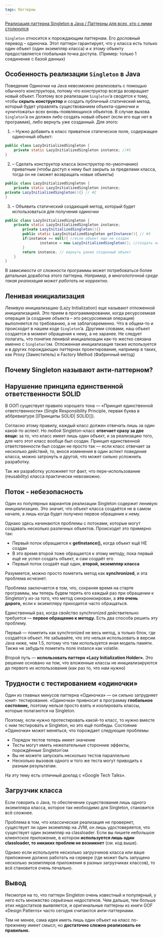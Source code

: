 ```yaml
---
tags: Паттерны
---
```


[Реализация паттерна Singleton в Java / Паттерны для всех, кто с ними столкнулся](https://javarush.com/groups/posts/589-patternih-i-singleton--dlja-vsekh-kto-vpervihe-s-nimi-stolknulsja)

`Singleton` относится к порождающим паттернам. Его дословный перевод – одиночка. Этот паттерн гарантирует, что у класса есть только один объект (один экземпляр класса) и к этому объекту предоставляется глобальная точка доступа. (Пример: только 1 соединение с базой данных)

## Особенность реализации `Singleton` в Java
Поведение Одиночки на Java невозможно реализовать с помощью обычного конструктора, потому что конструктор всегда возвращает новый объект. Поэтому все реализации `Singleton`’a сводятся к тому, чтобы **скрыть конструктор** и создать публичный статический метод, который будет управлять существованием объекта-одиночки и «уничтожать» всех вновь-появляющихся объектов. В случае вызова `Singleton`’a он должен либо создать новый объект (если его еще нет в программе), либо вернуть уже созданный. Для этого:

1. – Нужно добавить в класс приватное статическое поле, содержащее одиночный объект:

```java
public class LazyInitializedSingleton { 
	private static LazyInitializedSingleton instance; //#1 
}
```
2. – Сделать конструктор класса (конструктор по-умолчанию) приватным (чтобы доступ к нему был закрыть за пределами класса, тогда он не сможет возвращать новые объекты)

```java
public class LazyInitializedSingleton { 
	private static LazyInitializedSingleton instance; 
private LazyInitializedSingleton(){} // #2 
}
```
3. – Объявить статический создающий метод, который будет использоваться для получения одиночки

```java
public class LazyInitializedSingleton { 
	private static LazyInitializedSingleton instance; 
		private LazyInitializedSingleton(){} 
		public static LazyInitializedSingleton getInstance(){ // #3 
		if(instance == null){ //если объект еще не создан 
				instance = new LazyInitializedSingleton(); //создать новый объект 
		} 
		return instance; // вернуть ранее созданный объект 
	} 
}
```

В зависимости от сложности программы может потребоваться более детальная доработка этого паттерна. *Например, в многопоточной среде такая реализация может работать не корректно.*
## Ленивая инициализация
Ленивую инициализацию (Lazy Initialization) еще называют отложенной инициализацией. Это прием в программировании, когда ресурсоемкая операция (а создание объекта – это ресурсоемкая операция) выполняется по требованию, а не заблаговременно. Что в общем-то и происходит в нашем коде `Singleton`’a. Другими словами, наш объект создается в момент обращения к нему, а не заранее. Не следует полагать, что понятие ленивой инициализации как-то жестко связана именно с `Singleton`’ом. Отложенная инициализация также используется и в других порождающих паттернах проектирования, например в таких, как Proxy (Заместитель) и Factory Method (Фабричный метод)

## Почему Singleton называют анти-паттерном?
## **Нарушение принципа единственной ответственности** SOLID

В ООП существует правило хорошего тона — «Принцип единственной ответственности»
(Single Responsibility Principle, первая буква в аббревиатуре [[Принципы SOLID| SOLID]]).

Согласно этому правилу, каждый класс должен отвечать лишь за один какой-то аспект.  Но любой Singleton-класс **отвечает сразу за две вещи:** за то, что класс имеет лишь один объект, и за реализацию того, для чего этот класс вообще был создан. Принцип единственной ответственности был создан не просто так — если класс отвечает за несколько действий, то, внося изменения в один аспект поведения класса, можно затронуть и другой, что может сильно усложнить разработку.

Так же разработку усложняет тот факт, что пере-использование (reusability) класса
практически невозможно.

## **Поток** - **небезопасность**

Один из популярных вариантов реализации Singleton содержит ленивую инициализацию.
Это значит, что объект класса создаётся не в самом начале, а лишь когда будет получено первое обращение к нему.

Однако здесь начинаются проблемы с потоками, которые могут создавать несколько различных объектов. Происходит это примерно так:

- Первый поток обращается к **getInstance(),** когда объект ещё НЕ создан
- В это время второй тоже обращается к этому методу, пока первый ещё не успел
    создать объект, и сам создаёт его
- Первый поток создаёт ещё один, **второй, экземпляр класса**

Разумеется, можно просто пометить метод как **synchronized**, и эта проблема исчезнет.

Проблема заключается в том, что, сохраняя время на старте программы, мы теперь
будем терять его каждый раз при обращении к Singleton’у из-за того, что метод
синхронизирован, а **это очень дорого,** если к экземпляру приходится часто обращаться.

Единственный раз, когда свойство synchronized действительно требуется — **первое
обращение к методу.** Есть два способа решить эту проблему.

Первый — пометить как synchronized не весь метод, а только блок, где создаётся объект.
Не забывайте, что это нельзя использовать в версии Java ниже, чем 1.5, потому что там
используется иная модель памяти. Также не забудьте пометить поле instance как volatile.

Второй путь — **использовать паттерн «Lazy Initialization Holder».**
Это решение основано на том, что вложенные классы не инициализируются до первого
их использования (как раз то, что нам нужно)

## **Трудности с тестированием «одиночки»**

Один из главных минусов паттерна «Одиночка» — он сильно затрудняет юнит-
тестирование. «Одиночка» привносит в программу **глобальное состояние,** поэтому
нельзя просто взять и изолировать классы, которые полагаются на Singleton.

Поэтому, если нужно протестировать какой-то класс, то нужно вместе с ним тестировать и
Singleton, но это ещё полбеды. Состояние «Одиночки» может меняться, что порождает
следующие проблемы:

- Порядок тестов теперь имеет значение
- Тесты могут иметь нежелательные сторонние эффекты, порождённые Singleton’ом
- Вы не можете запускать несколько тестов параллельно
- Несколько вызовов одного и того же теста могут приводить к разным результатам.

На эту тему есть отличный доклад с «Google Tech Talks».

## **Загрузчик класса**

Если говорить о Java, то обеспечение существования лишь одного экземпляра класса,
которое так необходимо для Singleton, становится всё сложнее.

Проблема в том, что классическая реализация не проверяет, существует ли один
экземпляр на JVM, он лишь удостоверяется, что существует один экземпляр на
classloader. Если вы пишете небольшое клиентское приложение, в котором **используется
лишь один classloader, то никаких проблем не возникнет** (см. код выше).

Однако если используете несколько загрузчиков класса или ваше приложение должно
работать на сервере (где может быть запущено несколько экземпляров приложения в
разных загрузчиках классов), то всё становится очень печально.

## **Вывод**

Несмотря на то, что паттерн Singleton очень известный и популярный, у него есть
множество серьёзных недостатков. Чем дальше, тем больше этих недостатков
выявляется, и оригинальные паттерны из книги GOF «Design Patterns» часто сегодня считаются анти-паттернами.

Тем не менее, сама идея иметь лишь один объект на класс по-прежнему имеет смысл, но **достаточно сложно реализовать ее правильно.**
